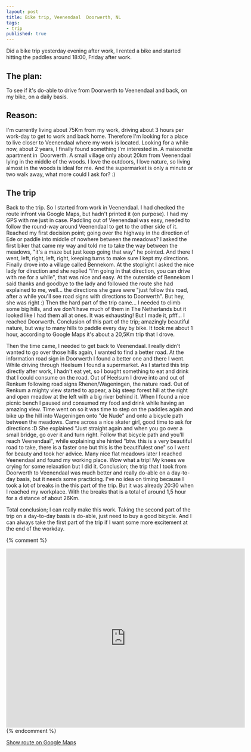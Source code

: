 ```yaml
---
layout: post
title: Bike trip, Veenendaal  Doorwerth, NL
tags:
- trip
published: true
---
```

Did a bike trip yesterday evening after work, I rented a bike and started hitting the paddles around 18:00, Friday after work.

## The plan:

To see if it's do-able to drive from Doorwerth to Veenendaal and back, on my bike, on a daily basis.

## Reason:

I'm currently living about 75Km from my work, driving about 3 hours per work-day to get to work and back home. Therefore I'm looking for a place to live closer to Veenendaal where my work is located. Looking for a while now, about 2 years, I finally found something I'm interested in. A maisonette apartment in  Doorwerth. A small village only about 20km from Veenendaal lying in the middle of the woods. I love the outdoors, I love nature, so living almost in the woods is ideal for me. And the supermarket is only a minute or two walk away, what more could I ask for? :)

## The trip

Back to the trip. So I started from work in Veenendaal. I had checked the route infront via Google Maps, but hadn't printed it (on purpose). I had my GPS with me just in case. Paddling out of Veenendaal was easy, needed to follow the round-way around Veenendaal to get to the other side of it.
Reached my first decision point; going over the highway in the direction of Ede or paddle into middle of nowhere between the meadows? I asked the first biker that came my way and told me to take the way between the meadows, "it's a maze but just keep going that way" he pointed. And there I went, left, right, left, right, keeping turns to make sure I kept my directions. Finally drove into a village called Bennekom. At the stoplight I asked the nice lady for direction and she replied "I'm going in that direction, you can drive with me for a while", that was nice and easy. At the outerside of Bennekom I said thanks and goodbye to the lady and followed the route she had explained to me, well... the directions she gave were "just follow this road, after a while you'll see road signs with directions to Doorwerth". But hey, she was right :) Then the hard part of the trip came... I needed to climb some big hills, and we don't have much of them in The Netherlands but it looked like I had them all at ones. It was exhausting! But I made it, pfff... I reached Doorwerth.
Conclusion of this part of the trip; amazingly beautiful nature, but way to many hills to paddle every day by bike. It took me about 1 hour, according to Google Maps it's about a 20,5Km trip that I drove.

Then the time came, I needed to get back to Veenendaal. I really didn't wanted to go over those hills again, I wanted to find a better road. At the information road sign in Doorwerth I found a better one and there I went. While driving through Heelsum I found a supermarket. As I started this trip directly after work, I hadn't eat yet, so I bought something to eat and drink that I could consume on the road. Out of Heelsum I drove into and out of Renkum following road signs Rhenen/Wageningen, the nature road. Out of Renkum a mighty view started to appear, a big steep forest hill at the right and open meadow at the left with a big river behind it. When I found a nice picnic bench I paused and consumed my food and drink while having an amazing view. Time went on so it was time to step on the paddles again and bike up the hill into Wageningen onto "de Nude" and onto a bicycle path between the meadows. Came across a nice skater girl, good time to ask for directions :D She explained "Just straight again and when you go over a small bridge, go over it and turn right. Follow that bicycle path and you'll reach Veenendaal", while explaining she hinted "btw. this is a very beautiful road to take, there is a faster one but this is the beautifulest one" so I went for beauty and took her advice. Many nice flat meadows later I reached Veenendaal and found my working place. Wow what a trip! My knees we crying for some relaxation but I did it. Conclusion; the trip that I took from Doorwerth to Veenendaal was much better and really do-able on a day-to-day basis, but it needs some practicing. I've no idea on timing because I took a lot of breaks in the this part of the trip. But it was already 20:30 when I reached my workplace. With the breaks that is a total of around 1,5 hour for a distance of about 26Km.

Total conclusion; I can really make this work. Taking the second part of the trip on a day-to-day basis is do-able, just need to buy a good bicycle. And I can always take the first part of the trip if I want some more excitement at the end of the workday.

{% comment %}
<iframe width="640" height="480" frameborder="0" scrolling="no" marginheight="0" marginwidth="0" src="http://maps.google.nl/maps?f=d&amp;source=s_d&amp;saddr=De+Schutterij,+3905+Veenendaal&amp;daddr=Doorwerth,+Renkum+to:Utrechtseweg+to:Rijksweg%2FN225+to:Veerweg+to:Grebbedijk+to:Grebbedijk+to:Lawickse+Allee%2FN225+to:Zijdvang+to:Maatsteeg+to:Maatsteeg+to:Dragonderweg+to:52.035492,5.564747+to:De+Schutterij,+3905+Veenendaal&amp;hl=nl&amp;geocode=FUwKGgMdcaBUACkFO8wki1HGRzGSiilMMpROWw%3BFcMiGQMdQGhYAClb7jNvx67HRzEw0h6NWt4ABQ%3BFeAuGQMdN-pXAA%3BFYkFGQMdFG1XAA%3BFZzqGAMdRKtWAA%3BFc7oGAMdKn9WAA%3BFYTTGAMdEDVWAA%3BFV_TGAMd_fdVAA%3BFWLSGAMdAdhVAA%3BFVwQGQMdv55VAA%3BFUkRGQMdRZ5VAA%3BFUelGQMdID9VAA%3B%3BFUwKGgMdcaBUACkFO8wki1HGRzGSiilMMpROWw&amp;mra=dpe&amp;mrcr=1&amp;mrsp=12&amp;sz=14&amp;via=2,3,4,5,6,7,8,9,10,11,12&amp;dirflg=w&amp;sll=52.028152,5.553846&amp;sspn=0.025296,0.087891&amp;ie=UTF8&amp;t=h&amp;ll=52.01405,5.657272&amp;spn=0.202852,0.439453&amp;z=11&amp;output=embed"></iframe>
{% endcomment %}

[Show route on Google Maps](http://maps.google.nl/maps?f=d&source=embed&saddr=De+Schutterij,+3905+Veenendaal&daddr=Doorwerth,+Renkum+to:Utrechtseweg+to:Rijksweg%2FN225+to:Veerweg+to:Grebbedijk+to:Grebbedijk+to:Lawickse+Allee%2FN225+to:Zijdvang+to:Maatsteeg+to:Maatsteeg+to:Dragonderweg+to:52.035492,5.564747+to:De+Schutterij,+3905+Veenendaal&amp;hl=nl&geocode=FUwKGgMdcaBUACkFO8wki1HGRzGSiilMMpROWw%3BFcMiGQMdQGhYAClb7jNvx67HRzEw0h6NWt4ABQ%3BFeAuGQMdN-pXAA%3BFYkFGQMdFG1XAA%3BFZzqGAMdRKtWAA%3BFc7oGAMdKn9WAA%3BFYTTGAMdEDVWAA%3BFV_TGAMd_fdVAA%3BFWLSGAMdAdhVAA%3BFVwQGQMdv55VAA%3BFUkRGQMdRZ5VAA%3BFUelGQMdID9VAA%3B%3BFUwKGgMdcaBUACkFO8wki1HGRzGSiilMMpROWw&amp;mra=dpe&mrcr=1&mrsp=12&sz=14&via=2,3,4,5,6,7,8,9,10,11,12&dirflg=w&sll=52.028152,5.553846&sspn=0.025296,0.087891&ie=UTF8&t=h&ll=52.01405,5.657272&spn=0.202852,0.439453&z=11) 
